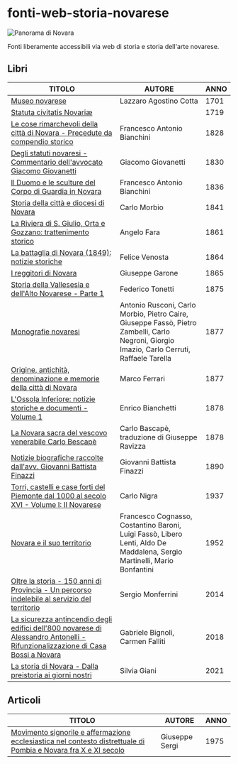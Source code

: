 # fonti-web-storia-novarese

![Panorama di Novara](https://upload.wikimedia.org/wikipedia/commons/0/04/Novara_panoramica08.jpg "Panorama di Novara")

Fonti liberamente accessibili via web di storia e storia dell'arte novarese.

## Libri

| TITOLO                                                                                                                                                                                                                                                                           | AUTORE                                                                                                                                       | ANNO |
|----------------------------------------------------------------------------------------------------------------------------------------------------------------------------------------------------------------------------------------------------------------------------------|----------------------------------------------------------------------------------------------------------------------------------------------|------|
| [Museo novarese](https://books.google.it/books?id=C6XdGymQHMkC)                                                                                                                                                                                                                  | Lazzaro Agostino Cotta                                                                                                                       | 1701 |
| [Statuta civitatis Novariæ](https://books.google.it/books?id=mLX-8nytG9IC)                                                                                                                                                                                                       |                                                                                                                                              | 1719 |
| [Le cose rimarchevoli della città di Novara - Precedute da compendio storico](https://books.google.it/books?id=uWYpAAAAYAAJ)                                                                                                                                                     | Francesco Antonio Bianchini                                                                                                                  | 1828 |
| [Degli statuti novaresi - Commentario dell'avvocato Giacomo Giovanetti](https://books.google.it/books?id=DJQiWM0_WhsC)                                                                                                                                                           | Giacomo Giovanetti                                                                                                                           | 1830 |
| [Il Duomo e le sculture del Corpo di Guardia in Novara](https://books.google.it/books?id=uSRkAAAAcAAJ)                                                                                                                                                                           | Francesco Antonio Bianchini                                                                                                                  | 1836 |
| [Storia della città e diocesi di Novara](https://books.google.it/books?id=WMQAAAAAcAAJ)                                                                                                                                                                                          | Carlo Morbio                                                                                                                                 | 1841 |
| [La Riviera di S. Giulio, Orta e Gozzano: trattenimento storico](https://books.google.it/books?id=a2k5AAAAcAAJ)                                                                                                                                                                  | Angelo Fara                                                                                                                                  | 1861 |
| [La battaglia di Novara (1849): notizie storiche](https://books.google.it/books?id=j8oNAAAAYAAJ)                                                                                                                                                                                 | Felice Venosta                                                                                                                               | 1864 |
| [I reggitori di Novara](https://books.google.it/books?id=dLxYAAAAcAAJ)                                                                                                                                                                                                           | Giuseppe Garone                                                                                                                              | 1865 |
| [Storia della Vallesesia e dell'Alto Novarese - Parte 1](https://books.google.it/books?id=LfDwV_6dVcMC)                                                                                                                                                                          | Federico Tonetti                                                                                                                             | 1875 |
| [Monografie novaresi](https://books.google.it/books?id=957-Q_dlfaQC)                                                                                                                                                                                                             | Antonio Rusconi, Carlo Morbio, Pietro Caire, Giuseppe Fassò, Pietro Zambelli, Carlo Negroni, Giorgio Imazio, Carlo Cerruti, Raffaele Tarella | 1877 |
| [Origine, antichità, denominazione e memorie della città di Novara](https://books.google.it/books?id=cnFhscR3b6UC)                                                                                                                                                               | Marco Ferrari                                                                                                                                | 1877 |
| [L'Ossola Inferiore: notizie storiche e documenti - Volume 1](https://books.google.it/books?id=eqAe_sAwinUC)                                                                                                                                                                     | Enrico Bianchetti                                                                                                                            | 1878 |
| [La Novara sacra del vescovo venerabile Carlo Bescapè](https://books.google.it/books?id=_91D6m06NvkC)                                                                                                                                                                            | Carlo Bascapè, traduzione di Giuseppe Ravizza                                                                                                | 1878 |
| [Notizie biografiche raccolte dall'avv. Giovanni Battista Finazzi](https://books.google.it/books?id=bdZEAAAAYAAJ)                                                                                                                                                                | Giovanni Battista Finazzi                                                                                                                    | 1890 |
| [Torri, castelli e case forti del Piemonte dal 1000 al secolo XVI - Volume I: Il Novarese](https://idoc.pub/documents/torri-castelli-e-case-forti-del-piemonte-dal-1000-al-secolo-xvi-i-il-novarese-nigrapdf-1430rp3q0v4j)                                                       | Carlo Nigra                                                                                                                                  | 1937 | 
| [Novara e il suo territorio](https://www.byterfly.eu/islandora/object/librib%3A511695#mode/1up)                                                                                                                                                                                  | Francesco Cognasso, Costantino Baroni, Luigi Fassò, Libero Lenti, Aldo De Maddalena, Sergio Martinelli, Mario Bonfantini                     | 1952 |
| [Oltre la storia - 150 anni di Provincia - Un percorso indelebile al servizio del territorio](https://www.academia.edu/33315127/Oltre_la_storia.pdf)                                                                                                                             | Sergio Monferrini                                                                                                                            | 2014 |
| [La sicurezza antincendio degli edifici dell'800 novarese di Alessandro Antonelli - Rifunzionalizzazione di Casa Bossi a Novara](https://docplayer.it/amp/115977368-Politecnico-di-milano-la-sicurezza-antincendio-degli-edifici-dell-800-novarese-di-alessandro-antonelli.html) | Gabriele Bignoli, Carmen Falliti                                                                                                             | 2018 |
| [La storia di Novara - Dalla preistoria ai giorni nostri](https://idoc.pub/documents/la-storia-di-novara-dalla-preistoria-ai-giorni-nostri-wl12ovd99v4j)                                                                                                                         | Silvia Giani                                                                                                                                 | 2021 |

## Articoli

| TITOLO                                                                                                                                                                   | AUTORE         | ANNO |
|--------------------------------------------------------------------------------------------------------------------------------------------------------------------------|----------------|------|
| [Movimento signorile e affermazione ecclesiastica nel contesto distrettuale di Pombia e Novara fra X e XI secolo](https://www.mgh-bibliothek.de/dokumente/a/a083862.pdf) | Giuseppe Sergi | 1975 |